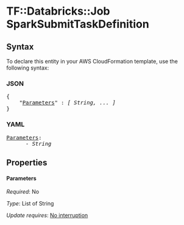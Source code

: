 # TF::Databricks::Job SparkSubmitTaskDefinition

## Syntax

To declare this entity in your AWS CloudFormation template, use the following syntax:

### JSON

<pre>
{
    "<a href="#parameters" title="Parameters">Parameters</a>" : <i>[ String, ... ]</i>
}
</pre>

### YAML

<pre>
<a href="#parameters" title="Parameters">Parameters</a>: <i>
      - String</i>
</pre>

## Properties

#### Parameters

_Required_: No

_Type_: List of String

_Update requires_: [No interruption](https://docs.aws.amazon.com/AWSCloudFormation/latest/UserGuide/using-cfn-updating-stacks-update-behaviors.html#update-no-interrupt)

